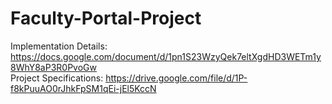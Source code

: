 # Faculty-Portal-Project
Implementation Details: https://docs.google.com/document/d/1pn1S23WzyQek7eltXgdHD3WETm1y8WhY8aP3R0PvoGw <br>
Project Specifications: https://drive.google.com/file/d/1P-f8kPuuAO0rJhkFpSM1qEi-jEl5KccN
